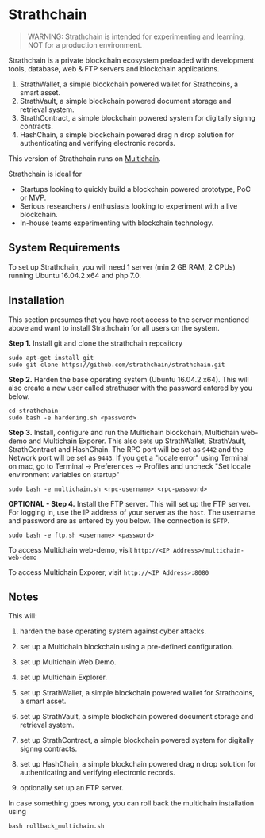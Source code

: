 Strathchain
=========

> WARNING: Strathchain is intended for experimenting and learning, NOT for a production environment.

Strathchain is a private blockchain ecosystem preloaded with development tools, database, web & FTP servers and blockchain applications.

1. StrathWallet, a simple blockchain powered wallet for Strathcoins, a smart asset.
2. StrathVault, a simple blockchain powered document storage and retrieval system.
3. StrathContract, a simple blockchain powered system for digitally signng contracts.
4. HashChain, a simple blockchain powered drag n drop solution for authenticating and verifying electronic records.

This version of Strathchain runs on [Multichain](https://github.com/MultiChain).

Strathchain is ideal for

* Startups looking to quickly build a blockchain powered prototype, PoC or MVP.
* Serious researchers / enthusiasts looking to experiment with a live blockchain.
* In-house teams experimenting with blockchain technology.


System Requirements
-------------------

To set up Strathchain, you will need 1 server (min 2 GB RAM, 2 CPUs) running Ubuntu 16.04.2 x64 and php 7.0.

Installation
------------

This section presumes that you have root access to the server mentioned above and want to install Strathchain for all users on the system.

**Step 1.** Install git and clone the strathchain repository

    sudo apt-get install git
    sudo git clone https://github.com/strathchain/strathchain.git

**Step 2.** Harden the base operating system (Ubuntu 16.04.2 x64). This will also create a new user called strathuser with the password entered by you below.

    cd strathchain
    sudo bash -e hardening.sh <password>

**Step 3.** Install, configure and run the Multichain blockchain, Multichain web-demo and Multichain Exporer. This also sets up StrathWallet, StrathVault, StrathContract and HashChain. The RPC port will be set as `9442` and the Network port will be set as `9443`. If you get a "locale error" using Terminal on mac, go to Terminal -> Preferences -> Profiles and uncheck "Set locale environment variables on startup"

    sudo bash -e multichain.sh <rpc-username> <rpc-password>

**OPTIONAL - Step 4.** Install the FTP server. This will set up the FTP server. For logging in, use the IP address of your server as the `host`. The username and password are as entered by you below. The connection is `SFTP`.

    sudo bash -e ftp.sh <username> <password>

To access Multichain web-demo, visit `http://<IP Address>/multichain-web-demo`

To access Multichain Exporer, visit `http://<IP Address>:8080`

Notes
-----

This will:

1. harden the base operating system against cyber attacks.

2. set up a Multichain blockchain using a pre-defined configuration.

3. set up Multichain Web Demo.

4. set up Multichain Explorer.

5. set up StrathWallet, a simple blockchain powered wallet for Strathcoins, a smart asset.

6. set up StrathVault, a simple blockchain powered document storage and retrieval system.

7. set up StrathContract, a simple blockchain powered system for digitally signng contracts.

8. set up HashChain, a simple blockchain powered drag n drop solution for authenticating and verifying electronic records.

9. optionally set up an FTP server.

In case something goes wrong, you can roll back the multichain installation using

    bash rollback_multichain.sh
